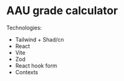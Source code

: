 # AAU grade calculator

Technologies:

- Tailwind + Shad/cn
- React
- Vite
- Zod
- React hook form
- Contexts